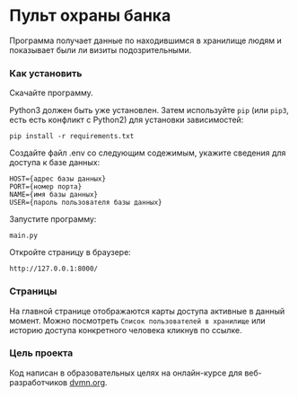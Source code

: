 # Пульт охраны банка

Программа получает данные по находившимся в хранилище людям и показывает были ли визиты подозрительными.

### Как установить

Скачайте программу.

Python3 должен быть уже установлен. 
Затем используйте `pip` (или `pip3`, есть есть конфликт с Python2) для установки зависимостей:
```
pip install -r requirements.txt
```

Создайте файл .env со следующим содежимым, укажите сведения для доступа к базе данных:
```
HOST={адрес базы данных}
PORT={номер порта}
NAME={имя базы данных}
USER={пароль пользователя базы данных}
```

Запустите программу:
```
main.py
```

Откройте страницу в браузере:
```
http://127.0.0.1:8000/
```

### Страницы

На главной странице отображаются карты доступа активные в данный момент.
Можно посмотреть `Список пользователей в хранилище` или историю доступа конкретного человека кликнув по ссылке.

### Цель проекта

Код написан в образовательных целях на онлайн-курсе для веб-разработчиков [dvmn.org](https://dvmn.org/).
